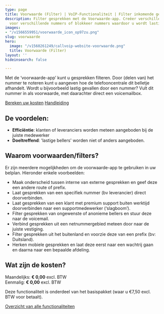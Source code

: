 ```yaml
---
type: page
title: Voorwaarde (Filter) | VoIP-Functionaliteit | Filter inkomende gesprekken
description: Filter gesprekken met de Voorwaarde-app. Creëer verschillende belroutes
  voor verschillende nummers of blokkeer nummers waardoor u wordt lastiggevallen.
images:
- "/v1566559951/voorwaarde_icon_op97zu.png"
slug: voorwaarde
hero:
  image: "/v1560261249/callvoip-website-voorwaarde.png"
  title: Voorwaarde (Filter)
layout: ''
hideinsearch: false

---
```

Met de ‘voorwaarde-app’ kunt u gesprekken filteren. Door (delen van) het nummer te noteren kunt u aangeven hoe de telefooncentrale dit belletje afhandelt. Wordt u bijvoorbeeld lastig gevallen door een nummer? Vult dit nummer in als voorwaarde, met daarachter direct een voicemailbox.

<a href="/calculator/" class="button">Bereken uw kosten</a>
<a href="/ondersteuning/simmpl-functionaliteiten/voorwaarde/" class="button">Handleiding</a>

## De voordelen:

* **Efficiëntie**: klanten of leveranciers worden meteen aangeboden bij de juiste medewerker
* **Doeltreffend**: 'lastige bellers' worden niet of anders aangeboden.

## Waarom voorwaarden/filters?

Er zijn meerdere mogelijkheden om de voorwaarde-app te gebruiken in uw belplan. Hieronder enkele voorbeelden:

* Maak onderscheid tussen interne van externe gesprekken en geef deze een andere route of prefix.
* Laat gesprekken van een specifiek nummer (bv leverancier) direct doorverbinden.
* Laat gesprekken van een klant met premium support buiten werktijd doorverbinden naar een supportmedewerker (‘slagboom’).
* Filter gesprekken van ongewenste of anonieme bellers en stuur deze naar de voicemail.
* Verbind gesprekken uit een netnummergebied meteen door naar de juiste vestiging.
* Filter gesprekken uit het buitenland en voorzie deze van een prefix (bv: Duitsland).
* Herken mobiele gesprekken en laat deze eerst naar een wachtrij gaan en daarna naar een bepaalde afdeling.

## Wat zijn de kosten?

Maandelijks: **€ 0,00** excl. BTW  
Eenmalig: **€ 0,00** excl. BTW

Deze functionaliteit is onderdeel van het basispakket (waar u €7,50 excl. BTW voor betaalt).

<a href="/telefonie/functionaliteiten/" class="button">Overzicht van alle functionaliteiten</a>

